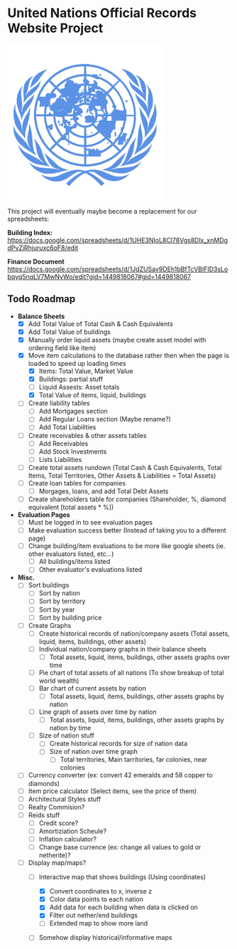 # **United Nations Official Records Website Project**
<img src="/un_project/un_app/static/images/un_seal.png" alt="UN Seal" width="350"/>

This project will eventually maybe become a replacement for our spreadsheets:

__Building Index:__
https://docs.google.com/spreadsheets/d/1UHE3NIoL8Cl78Vgs8Dlx_xnMDgdPvZiRhjuruxc6oF8/edit

__Finance Document__
https://docs.google.com/spreadsheets/d/1JdZUSav9DEh1bBfTcVBIFID3sLobqyq5nqLV7MwNyWo/edit?gid=1449818067#gid=1449818067


## Todo Roadmap
- **Balance Sheets**
    - [x] Add Total Value of Total Cash & Cash Equivalents
    - [x] Add Total Value of buildings
    - [x] Manually order liquid assets (maybe create asset model with ordering field like item)
    - [x] Move item calculations to the database rather then when the page is loaded to speed up loading times
        - [x] Items: Total Value, Market Value
        - [x] Buildings: partial stuff
        - [ ] Liquid Assests: Asset totals
        - [x] Total Value of items, liquid, buildings
    - [ ] Create liability tables
        - [ ] Add Mortgages section
        - [ ] Add Regular Loans section (Maybe rename?)
        - [ ] Add Total Liabilities
    - [ ] Create receivables & other assets tables
        - [ ] Add Receivables
        - [ ] Add Stock Investments
        - [ ] Lists Liabilities
    - [ ] Create total assets rundown (Total Cash & Cash Equivalents, Total Items, Total Territories, Other Assets & Liabilities = Total Assets)
    - [ ] Create loan tables for companies
        - [ ] Morgages, loans, and add Total Debt Assets
    - [ ] Create shareholders table for companies (Shareholder, %, diamond equivalent [total assets * %])
- **Evaluation Pages**
    - [ ] Must be logged in to see evaluation pages
    - [ ] Make evaluation success better (Instead of taking you to a different page)
    - [ ] Change building/item evaluations to be more like google sheets (ie. other evaluators listed, etc…)
        - [ ] All buildings/items listed
        - [ ] Other evaluator's evaluations listed
- **Misc.**
    - [ ] Sort buildings
        - [ ] Sort by nation
        - [ ] Sort by territory
        - [ ] Sort by year
        - [ ] Sort by building price
    - [ ] Create Graphs
        - [ ] Create historical records of nation/company assets (Total assets, liquid, items, buildings, other assets)
        - [ ] Individual nation/company graphs in their balance sheets
            - [ ] Total assets, liquid, items, buildings, other assets graphs over time
        - [ ] Pie chart of total assets of all nations (To show breakup of total world wealth)
        - [ ] Bar chart of current assets by nation 
            - [ ] Total assets, liquid, items, buildings, other assets graphs by nation
        - [ ] Line graph of assets over time by nation
            - [ ] Total assets, liquid, items, buildings, other assets graphs by nation by time
        - [ ] Size of nation stuff
            - [ ] Create historical records for size of nation data
            - [ ] Size of nation over time graph
                - [ ] Total territories, Main tarritories, far colonies, near colonies
    - [ ] Currency converter (ex: convert 42 emeralds and 58 copper to diamonds)
    - [ ] Item price calculator (Select items, see the price of them)
    - [ ] Architectural Styles stuff
    - [ ] Realty Commision?
    - [ ] Reids stuff
        - [ ] Credit score?
        - [ ] Amortiziation Scheule?
        - [ ] Inflation calculator?
        - [ ] Change base currence (ex: change all values to gold or netherite)?
    - [ ] Display map/maps?
        - [ ] Interactive map that shows buildings (Using coordinates)
            - [x] Convert coordinates to x, inverse z
            - [x] Color data points to each nation
            - [x] Add data for each building when data is clicked on
            - [x] Filter out nether/end buildings
            - [ ] Extended map to show more land
        - [ ] Somehow display historical/informative maps
    
